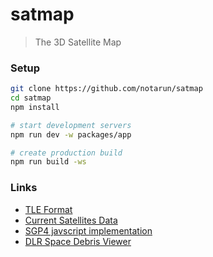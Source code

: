 # satmap

> The 3D Satellite Map

### Setup

```bash
git clone https://github.com/notarun/satmap
cd satmap
npm install

# start development servers
npm run dev -w packages/app

# create production build
npm run build -ws
```

### Links
- [TLE Format](https://celestrak.org/NORAD/documentation/tle-fmt.php)
- [Current Satellites Data](https://celestrak.org/NORAD/elements/)
- [SGP4 javscript implementation](https://github.com/shashwatak/satellite-js)
- [DLR Space Debris Viewer](https://www.dlr.de/sc/en/desktopdefault.aspx/tabid-12766/22301_read-51854/)
